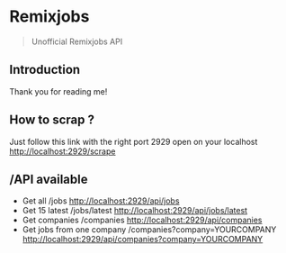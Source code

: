 # Remixjobs

> Unofficial Remixjobs API

## Introduction

Thank you for reading me!

## How to scrap ?

Just follow this link with the right port 2929 open on your localhost
[http://localhost:2929/scrape](http://localhost:2929/scrape)

## /API available

- Get all /jobs [http://localhost:2929/api/jobs](http://localhost:2929/api/jobs)
- Get 15 latest /jobs/latest [http://localhost:2929/api/jobs/latest](http://localhost:2929/api/jobs/latest)
- Get companies /companies [http://localhost:2929/api/companies](http://localhost:2929/api/companies)
- Get jobs from one company /companies?company=YOURCOMPANY [http://localhost:2929/api/companies?company=YOURCOMPANY](http://localhost:2929/api/companies?company=YOURCOMPANY)
